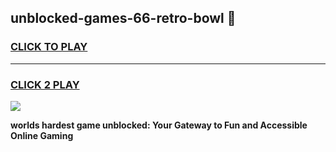 
## unblocked-games-66-retro-bowl 👋
<h3>
<a href="https://premium.freeplayer.one?title=unblocked-games-66-retro-bowl&ref=14F">CLICK TO PLAY</a></h3>
<hr>

<h3>
<a href="https://premium.freeplayer.one?title=unblocked-games-66-retro-bowl&ref=14F">CLICK 2 PLAY</a>
  
</h3>

<a href="https://premium.freeplayer.one?title=unblocked-games-66-retro-bowl&ref=12F/"><img src="https://clearcache.store/games.png"></a>


**worlds hardest game unblocked: Your Gateway to Fun and Accessible Online Gaming**
